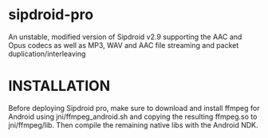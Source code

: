 sipdroid-pro
============

An unstable, modified version of Sipdroid v2.9 supporting the AAC and Opus codecs as well as MP3, WAV and AAC file streaming and packet duplication/interleaving

INSTALLATION
============

Before deploying Sipdroid pro, make sure to download and install ffmpeg for Android using jni/ffmpeg_android.sh and copying the resulting ffmpeg.so to jni/ffmpeg/lib.
Then compile the remaining native libs with the Android NDK.
